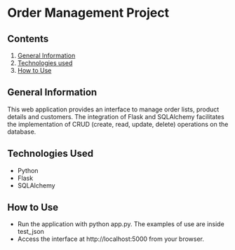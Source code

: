 # Order Management Project

## Contents

1. [General Information](#general-information)
2. [Technologies used](#technologies-used)
3. [How to Use](#how-to-use)

## General Information

This web application provides an interface to manage order lists, product details and customers. The integration of Flask and SQLAlchemy facilitates the implementation of CRUD (create, read, update, delete) operations on the database.

## Technologies Used

- Python
- Flask
- SQLAlchemy

## How to Use

- Run the application with python app.py. The examples of use are inside test_json
- Access the interface at http://localhost:5000 from your browser.


